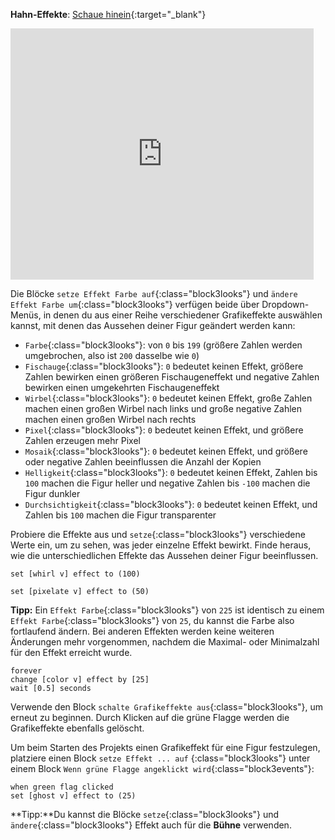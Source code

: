 **Hahn-Effekte**: [Schaue hinein](https://scratch.mit.edu/projects/435730522/editor){:target="_blank"}

<div class="scratch-preview">
  <iframe allowtransparency="true" width="485" height="402" src="https://scratch.mit.edu/projects/embed/435730522/?autostart=false" frameborder="0"></iframe>
</div>

Die Blöcke `setze Effekt Farbe auf`{:class="block3looks"} und `ändere Effekt Farbe um`{:class="block3looks"} verfügen beide über Dropdown-Menüs, in denen du aus einer Reihe verschiedener Grafikeffekte auswählen kannst, mit denen das Aussehen deiner Figur geändert werden kann:

+ `Farbe`{:class="block3looks"}: von `0` bis `199` (größere Zahlen werden umgebrochen, also ist `200` dasselbe wie `0`)
+ `Fischauge`{:class="block3looks"}: `0` bedeutet keinen Effekt, größere Zahlen bewirken einen größeren Fischaugeneffekt und negative Zahlen bewirken einen umgekehrten Fischaugeneffekt
+ `Wirbel`{:class="block3looks"}: `0` bedeutet keinen Effekt, große Zahlen machen einen großen Wirbel nach links und große negative Zahlen machen einen großen Wirbel nach rechts
+ `Pixel`{:class="block3looks"}: `0` bedeutet keinen Effekt, und größere Zahlen erzeugen mehr Pixel
+ `Mosaik`{:class="block3looks"}: `0` bedeutet keinen Effekt, und größere oder negative Zahlen beeinflussen die Anzahl der Kopien
+ `Helligkeit`{:class="block3looks"}: `0` bedeutet keinen Effekt, Zahlen bis `100` machen die Figur heller und negative Zahlen bis `-100` machen die Figur dunkler
+ `Durchsichtigkeit`{:class="block3looks"}: `0` bedeutet keinen Effekt, und Zahlen bis `100` machen die Figur transparenter

Probiere die Effekte aus und `setze`{:class="block3looks"} verschiedene Werte ein, um zu sehen, was jeder einzelne Effekt bewirkt. Finde heraus, wie die unterschiedlichen Effekte das Aussehen deiner Figur beeinflussen.

```blocks3
set [whirl v] effect to (100)

set [pixelate v] effect to (50)
```

**Tipp:** Ein `Effekt Farbe`{:class="block3looks"} von `225` ist identisch zu einem `Effekt Farbe`{:class="block3looks"} von `25`, du kannst die Farbe also fortlaufend ändern. Bei anderen Effekten werden keine weiteren Änderungen mehr vorgenommen, nachdem die Maximal- oder Minimalzahl für den Effekt erreicht wurde.

```blocks3
forever
change [color v] effect by [25]
wait [0.5] seconds
```

Verwende den Block `schalte Grafikeffekte aus`{:class="block3looks"}, um erneut zu beginnen. Durch Klicken auf die grüne Flagge werden die Grafikeffekte ebenfalls gelöscht.

Um beim Starten des Projekts einen Grafikeffekt für eine Figur festzulegen, platziere einen Block `setze Effekt ... auf` {:class="block3looks"} unter einem Block `Wenn grüne Flagge angeklickt wird`{:class="block3events"}:

```blocks3
when green flag clicked
set [ghost v] effect to (25)
```

**Tipp:**Du kannst die Blöcke `setze`{:class="block3looks"} und `ändere`{:class="block3looks"} Effekt auch für die **Bühne** verwenden.
